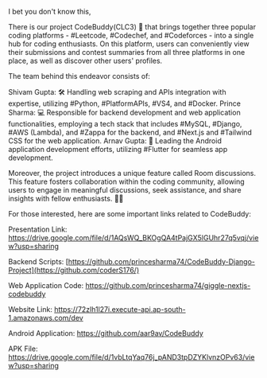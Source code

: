 I bet you don't know this,

There is our project CodeBuddy(CLC3) 🚀 that brings together three popular coding platforms - #Leetcode, #Codechef, and #Codeforces - into a single hub for coding enthusiasts. On this platform, users can conveniently view their submissions and contest summaries from all three platforms in one place, as well as discover other users' profiles.

The team behind this endeavor consists of:

Shivam Gupta: 🛠️ Handling web scraping and APIs integration with expertise, utilizing #Python, #PlatformAPIs, #VS4, and #Docker. Prince Sharma: 💻 Responsible for backend development and web application functionalities, employing a tech stack that includes #MySQL, #Django, #AWS (Lambda), and #Zappa for the backend, and #Next.js and #Tailwind CSS for the web application. Arnav Gupta: 📱 Leading the Android application development efforts, utilizing #Flutter for seamless app development.

Moreover, the project introduces a unique feature called Room discussions. This feature fosters collaboration within the coding community, allowing users to engage in meaningful discussions, seek assistance, and share insights with fellow enthusiasts. 💬🤝

For those interested, here are some important links related to CodeBuddy:

Presentation Link: https://drive.google.com/file/d/1AQsWQ_BKOgQA4tPajGX5lGUhr27q5vqj/view?usp=sharing

Backend Scripts: [https://github.com/princesharma74/CodeBuddy-Django-Project](https://github.com/coderS176/)

Web Application Code: https://github.com/princesharma74/giggle-nextjs-codebuddy

Website Link: https://72zlh1l27i.execute-api.ap-south-1.amazonaws.com/dev

Android Application: https://github.com/aar9av/CodeBuddy

APK File: https://drive.google.com/file/d/1vbLtqYaq76j_pAND3tpDZYKlvnzOPv63/view?usp=sharing
